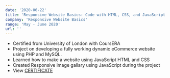 ```yaml
---
date: '2020-06-22'
title: 'Responsive Website Basics: Code with HTML, CSS, and JavaScript'
company: 'Responsive Website Basics'
range: 'May - June 2020'
url: ''
---
```

- Certified from University of London with CoursERA
- Project on developing a fully working dynamic eCommerce website using PHP and MySQL.
- Learned how to make a website using JavaScript HTML and CSS
- Created Responsive image gallary using JavaScript during the project
- View [CERTIFICATE](https://drive.google.com/file/d/1p0haJXCVSa1OuX5Z_VcuvIn-PMOBVDLd/view?usp=sharing)
